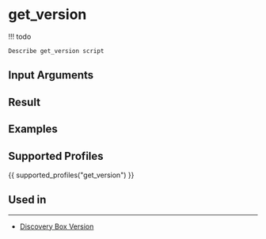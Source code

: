 

# get_version


<!-- prettier-ignore -->
!!! todo

    Describe get_version script

## Input Arguments

## Result

## Examples

## Supported Profiles

{{ supported_profiles("get_version") }}

## Used in
-------
* [Discovery Box Version](../../../admin/reference/discovery/box/version.md)
